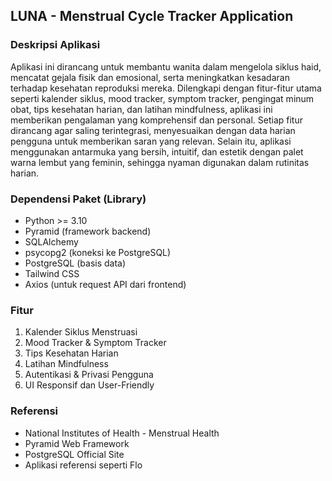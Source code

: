 ## LUNA - Menstrual Cycle  Tracker Application

### Deskripsi Aplikasi
Aplikasi ini dirancang untuk membantu wanita dalam mengelola siklus haid, mencatat gejala fisik dan emosional, serta meningkatkan kesadaran terhadap kesehatan reproduksi mereka. Dilengkapi dengan fitur-fitur utama seperti kalender siklus, mood tracker, symptom tracker, pengingat minum obat, tips kesehatan harian, dan latihan mindfulness, aplikasi ini memberikan pengalaman yang komprehensif dan personal. Setiap fitur dirancang agar saling terintegrasi, menyesuaikan dengan data harian pengguna untuk memberikan saran yang relevan. Selain itu, aplikasi menggunakan antarmuka yang bersih, intuitif, dan estetik dengan palet warna lembut yang feminin, sehingga nyaman digunakan dalam rutinitas harian.

### Dependensi Paket (Library)
- Python >= 3.10
- Pyramid (framework backend)
- SQLAlchemy
- psycopg2 (koneksi ke PostgreSQL)
- PostgreSQL (basis data)
- Tailwind CSS 
- Axios (untuk request API dari frontend)

### Fitur
1. Kalender Siklus Menstruasi
2. Mood Tracker & Symptom Tracker
3. Tips Kesehatan Harian
4. Latihan Mindfulness
5. Autentikasi & Privasi Pengguna
6. UI Responsif dan User-Friendly

### Referensi 
- National Institutes of Health - Menstrual Health
- Pyramid Web Framework
- PostgreSQL Official Site
- Aplikasi referensi seperti Flo
